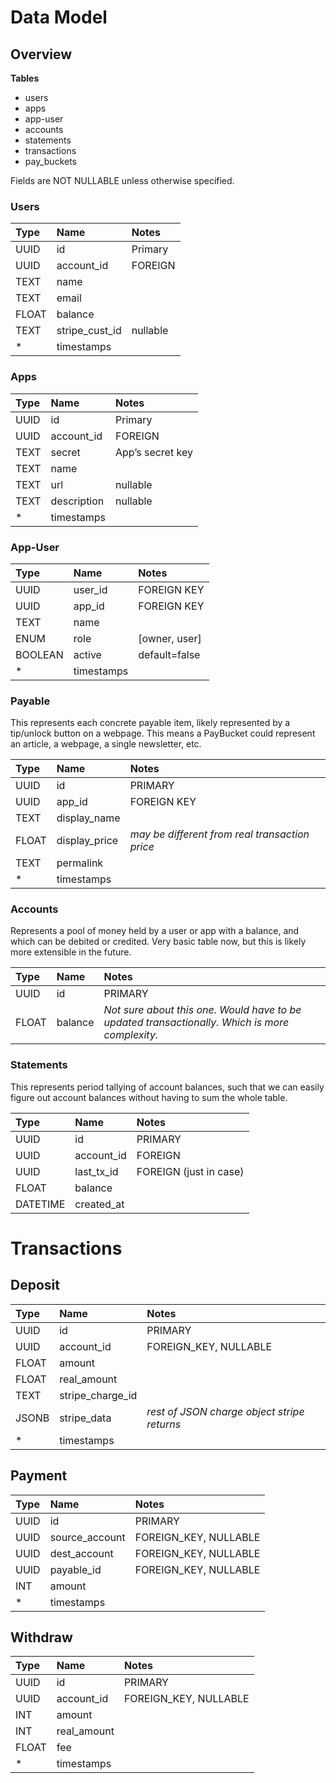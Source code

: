 Data Model
==========

Overview
--------

**Tables**

* users
* apps
* app-user
* accounts
* statements
* transactions
* pay_buckets


Fields are NOT NULLABLE unless otherwise specified.

### Users

| Type | Name | Notes |
|:--|:--|:--|
| UUID | id | Primary |
| UUID | account_id | FOREIGN |
| TEXT | name ||
| TEXT | email ||
| FLOAT | balance ||
| TEXT | stripe_cust_id | nullable |
| * | timestamps ||

### Apps

| Type | Name | Notes |
|:--|:--|:--|
| UUID | id | Primary |
| UUID | account_id | FOREIGN |
| TEXT | secret | App’s secret key|
| TEXT | name ||
| TEXT | url | nullable |
| TEXT | description | nullable |
| * | timestamps ||

### App-User

| Type | Name | Notes |
|:--|:--|:--|
| UUID | user_id | FOREIGN KEY|
| UUID | app_id | FOREIGN KEY|
| TEXT | name ||
| ENUM | role | [owner, user] |
| BOOLEAN | active | default=false |
| * | timestamps ||

### Payable

This represents each concrete payable item, likely represented by a tip/unlock button on a webpage. This means a PayBucket could represent an article, a webpage, a single newsletter, etc.

| Type | Name | Notes |
|:--|:--|:--|
| UUID | id | PRIMARY |
| UUID | app_id | FOREIGN KEY |
| TEXT | display_name ||
| FLOAT | display_price | *may be different from real transaction price*|
| TEXT | permalink ||
| * | timestamps ||

### Accounts

Represents a pool of money held by a user or app with a balance, and which can be debited or credited. Very basic table now, but this is likely more extensible in the future.

| Type | Name | Notes |
|:--|:--|:--|
| UUID | id | PRIMARY |
| FLOAT | balance | *Not sure about this one. Would have to be updated transactionally. Which is more complexity.* |

### Statements

This represents period tallying of account balances, such that we can easily figure out account balances without having to sum the whole table.

| Type | Name | Notes |
|:--|:--|:--|
| UUID | id | PRIMARY |
| UUID | account_id | FOREIGN |
| UUID | last_tx_id | FOREIGN (just in case)|
| FLOAT | balance ||
| DATETIME | created_at ||	




# Transactions

## Deposit
| Type | Name | Notes |
|:--|:--|:--|
| UUID | id | PRIMARY |
| UUID | account_id | FOREIGN_KEY, NULLABLE |
| FLOAT | amount ||
| FLOAT | real_amount ||
 TEXT | stripe_charge_id||
| JSONB | stripe_data| *rest of JSON charge object stripe returns*|
| * | timestamps ||

## Payment
| Type | Name | Notes |
|:--|:--|:--|
| UUID | id | PRIMARY |
| UUID | source_account | FOREIGN_KEY, NULLABLE |
| UUID | dest_account | FOREIGN_KEY, NULLABLE |
| UUID | payable_id | FOREIGN_KEY, NULLABLE |
| INT | amount ||
| * | timestamps ||


## Withdraw
| Type | Name | Notes |
|:--|:--|:--|
| UUID | id | PRIMARY |
| UUID | account_id | FOREIGN_KEY, NULLABLE |
| INT | amount ||
| INT | real_amount ||
| FLOAT | fee ||
| * | timestamps ||
